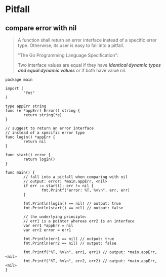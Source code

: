 # Pitfall

## compare error with nil

> A function shall return an error interface
> instead of a specific error type. Otherwise,
> its user is easy to fall into a pitfall.
>
> "The Go Programming Language Specification":
>
> Two interface values are equal if they have
> ***identical dynamic types and equal dynamic values*** or if both have value nil.

```golang
package main

import (
        "fmt"
)

type appErr string
func (e *appErr) Error() string {
        return string(*e)
}

// suggest to return an error interface
// instead of a specific error type
func login() *appErr {
        return nil 
}

func start() error {
        return login()
}

func main() {
        // fall into a pitfall when comparing with nil
        // output: error: *main.appErr, <nil>
        if err := start(); err != nil {
                fmt.Printf("error: %T, %v\n", err, err)
        }

        fmt.Println(login() == nil) // output: true
        fmt.Println(start() == nil) // output: false

        // the underlying principle:
        // err1 is a pointer whereas err2 is an interface
        var err1 *appErr = nil 
        var err2 error = err1

        fmt.Println(err1 == nil) // output: true
        fmt.Println(err2 == nil) // output: false

        fmt.Printf("%T, %v\n", err1, err1) // output: *main.appErr, <nil>
        fmt.Printf("%T, %v\n", err2, err2) // output: *main.appErr, <nil>
}
```
